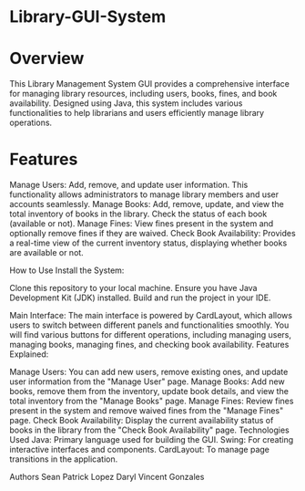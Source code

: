 # Library-GUI-System

# Overview
This Library Management System GUI provides a comprehensive interface for managing library resources, including users, books, fines, and book availability. Designed using Java, this system includes various functionalities to help librarians and users efficiently manage library operations.

# Features
Manage Users: Add, remove, and update user information. This functionality allows administrators to manage library members and user accounts seamlessly.
Manage Books: Add, remove, update, and view the total inventory of books in the library. Check the status of each book (available or not).
Manage Fines: View fines present in the system and optionally remove fines if they are waived.
Check Book Availability: Provides a real-time view of the current inventory status, displaying whether books are available or not.

How to Use
Install the System:

Clone this repository to your local machine.
Ensure you have Java Development Kit (JDK) installed.
Build and run the project in your IDE.

Main Interface:
The main interface is powered by CardLayout, which allows users to switch between different panels and functionalities smoothly.
You will find various buttons for different operations, including managing users, managing books, managing fines, and checking book availability.
Features Explained:

Manage Users:
You can add new users, remove existing ones, and update user information from the "Manage User" page.
Manage Books:
Add new books, remove them from the inventory, update book details, and view the total inventory from the "Manage Books" page.
Manage Fines:
Review fines present in the system and remove waived fines from the "Manage Fines" page.
Check Book Availability:
Display the current availability status of books in the library from the "Check Book Availability" page.
Technologies Used
Java: Primary language used for building the GUI.
Swing: For creating interactive interfaces and components.
CardLayout: To manage page transitions in the application.

Authors
Sean Patrick Lopez
Daryl Vincent Gonzales
